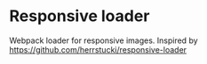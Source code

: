 # Responsive loader

Webpack loader for responsive images. Inspired by https://github.com/herrstucki/responsive-loader